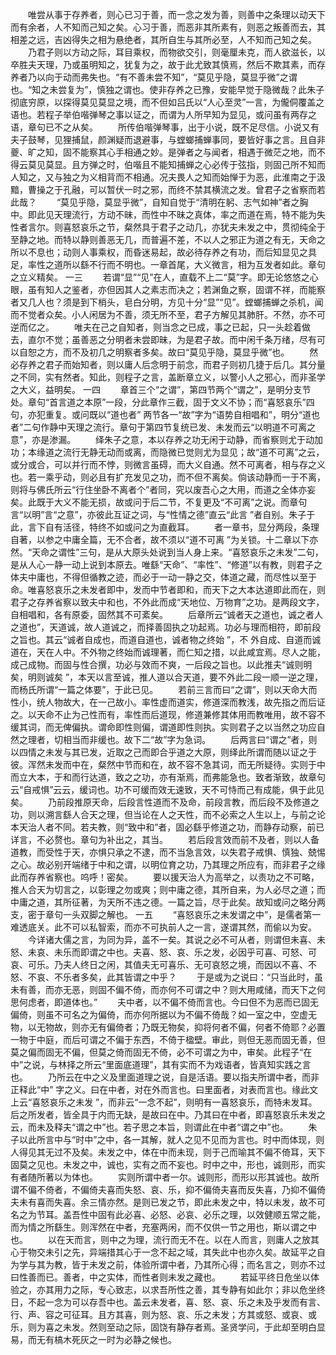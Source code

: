 <!-- { "loadSidebar": true } -->
　　唯尝从事于存养者，则心已习于善，而一念之发为善，则善中之条理以动天下而有余者，人不知而己知之矣。心习于善，而恶非其所素有，则恶之叛善而去，其相差之远，吉凶得失之相为悬绝者，其所自生与其所必至，人不知而己知之矣。 
　　乃君子则以方动之际，耳目乘权，而物欲交引，则毫厘未克，而人欲滋长，以卒胜夫天理，乃或虽明知之，犹复为之，故于此尤致其慎焉，然后不欺其素，而存养者乃以向于动而弗失也。“有不善未尝不知”，“莫见乎隐，莫显乎微”之谓也。“知之未尝复为”，慎独之谓也。使非存养之已豫，安能早觉于隐微哉？此朱子彻底穷原，以探得莫见莫显之境，而不但如吕氏以“人心至灵”一言，为儱侗覆盖之语也。若程子举伯喈弹琴之事以证之，而谓为人所早知为显见，或问虽有两存之语，章句已不之从矣。 
　　所传伯喈弹琴事，出于小说，既不足尽信。小说又有夫子鼓琴，见狸捕鼠，颜渊疑而退避事，与螳螂捕蝉事同，要皆好事之言。且自非夔、旷之知，固不能察其心手相通之妙。是弹者之与闻者，相遇于微茫之地，而不得云莫见莫显。且方弹之时，伯喈且不能知捕蝉之心必传于弦指，则固己所不知而人知之，又与独之为义相背而不相通。况夫畏人之知而始惮于为恶，此淮南之于汲黯，曹操之于孔融，可以暂伏一时之邪，而终不禁其横流之发。曾君子之省察而若此哉？ 
　　“莫见乎隐，莫显乎微”，自知自觉于“清明在躬、志气如神”者之胸中。即此见天理流行，方动不昧，而性中不昧之真体，率之而道在焉，特不能为失性者言尔。则喜怒哀乐之节，粲然具于君子之动几，亦犹夫未发之中，贯彻纯全于至静之地。而特以静则善恶无几，而普遍不差，不以人之邪正为道之有无，天命之所以不息也；动则人事乘权，而昏迷易起，故必待存养之有功，而后知显见之具足，率性之道所以繇不行而不明也。一章首尾，大义微言，相为互发者如此。章句之立义精矣。 
一三
　　若谓“显”“见”在人，直载不上二“莫”字。即无论悠悠之心眼，虽有知人之鉴者，亦但因其人之素志而决之；若渊鱼之察，固谓不祥，而能察者又几人也？须是到下梢头，皂白分明，方见十分“显”“见”。螳螂捕蝉之杀机，闻而不觉者众矣。小人闲居为不善，须无所不至，君子方解见其肺肝。不然，亦不可逆而亿之。 
　　唯夫在己之自知者，则当念之已成，事之已起，只一头趁着做去，直尔不觉；虽善恶之分明者未尝即昧，为是君子故。而中闲千条万绪，尽有可以自恕之方，而不及初几之明察者多矣。故曰“莫见乎隐，莫显乎微”也。 
　　然必存养之君子而始知者，则以庸人后念明于前念，而君子则初几捷于后几。其分量之不同，实有然者。知此，则程子之言，盖断章立义，以警小人之邪心，而非圣学之大义，益明矣。 
一四
　　章首三个“之谓”，第四节两个“谓之”，是明分支节处。章句“首言道之本原”一段，分此章作三截，固于文义不协；而“喜怒哀乐”四句，亦犯重复。或问既以“道也者” 两节各一“故”字为“语势自相唱和”，明分“道也者”二句作静中天理之流行。章句于第四节复统已发、未发而云“以明道不可离之意”，亦是渗漏。 
　　绎朱子之意，本以存养之功无闲于动静，而省察则尤于动加功；本缘道之流行无静无动而或离，而隐微已觉则尤为显见；故“道不可离”之云，或分或合，可以并行而不悖，则微言虽碍，而大义自通。然不可离者，相与存之义也。若一乘乎动，则必且有扩充发见之功，而不但不离矣。倘该动静而一于不离，则将与佛氏所云“行住坐卧不离者个”者同，究以废吾心之大用，而道之全体亦妄矣。此既于大义不能无损，故或问于后二节，不复更及“不可离”之说。而章句言“以明”言“之意”，亦彼此互证之词，与“性情之德”直云“此言 ”者自别。朱子于此，言下自有活径，特终不如或问之为直截耳。 
　　者一章书，显分两段，条理自著，以参之中庸全篇，无不合者，故不须以“道不可离 ”为关锁。十二章以下亦然。“天命之谓性”三句，是从大原头处说到当人身上来。“喜怒哀乐之未发”二句，是从人心一静一动上说到本原去。唯繇“天命”、“率性”、“修道”以有教，则君子之体夫中庸也，不得但循教之迹，而必于一动一静之交，体道之藏，而尽性以至于命。唯喜怒哀乐之未发者即中，发而中节者即和，而天下之大本达道即此而在，则君子之存养省察以致夫中和也，不外此而成“天地位、万物育”之功。是两段文字，自相唱和，各有原委，固然其不可紊矣。 
　　后章所云“诚者天之道也，诚之者人之道也”，天道诚，故人道诚之，而择善固执之功起焉。功必与理而相符，即前段之旨也。其云“诚者自成也，而道自道也，诚者物之终始 ”，不 
外自成、自道而诚道在，天在人中。不外物之终始而诚理著，而仁知之措，以此咸宜焉。尽人之能，成己成物。而固与性合撰，功必与效而不爽，一后段之旨也。以此推夫“诚则明矣，明则诚矣 ”，本天以言至诚，推人道以合天道，要不外此二段一顺一逆之理，而杨氏所谓“一篇之体要”，于此已见。 
　　若前三言而曰“之谓”，则以天命大而性小，统人物故大，在一己故小。率性虚而道实，修道深而教浅，故先指之而后证之。以天命不止为己性而有，率性而后道现，修道兼修其体用而教唯用，故不容不缓其词，而无俾偏执。谓命即性则偏，谓道即性则执。实则君子之以当然之功应自然之理者，切相当而非缓也。故下二“故”字为急词。 
　　后两言曰“谓之”者，则以四情之未发与其已发，近取之己而即合乎道之大原，则绎此所谓而随以证之于彼。浑然未发而中在，粲然中节而和在，故不容不急其词，而无所疑待。实则于中而立大本，于和而行达道，致之之功，亦有渐焉，而弗能急也。致者渐致，故章句云“自戒惧”云云，缓词也。功不可缓而效无速致，天不可恃而己有成能，俱于此见矣。 
　　乃前段推原天命，后段言性道而不及命，前段言教，而后段不及修道之功，则以溯言繇人合天之理，但当论在人之天性，而不必索之人生以上，与前之论本天治人者不同。若夫教，则“致中和”者，固必繇乎修道之功，而静存动察，前已详言，不必赘也。章句为补出之，其当。 
　　若后段言效而前不及者，则以人备道教，而受性于天，亦惧只承之不逮，而不当急言效，以失君子戒惧、慎独、兢惕之心。故必别开端绪于中和之谓，以明位育之功，乃其理之所应有，而非君子之缘此而存养省察也。呜呼！密矣。 
　　要以援天治人为高举之，以责功之不可略，推人合天为切言之，以彰理之勿或爽；则中庸之德，其所自来，为人必尽之道；而中庸之道，其所征著，为天所不违之德。一篇之旨，尽于此矣。故知或问之略分两支，密于章句一头双脚之解也。 
一五
　　“喜怒哀乐之未发谓之中”，是儒者第一难透底关。此不可以私智索，而亦不可执前人之一言，遂谓其然，而偷以为安。 
　　今详诸大儒之言，为同为异，盖不一矣。其说之必不可从者，则谓但未喜、未怒、未哀、未乐而即谓之中也。夫喜、怒、哀、乐之发，必因乎可喜、可怒、可哀、可乐。乃夫人终日之闲，其值夫无可喜乐、无可哀怒之境，而因以不喜、不怒、不哀、不乐者多矣，此其皆谓之中乎？ 
　　于是或为之说曰：“只当此时，虽未有善，而亦无恶，则固不偏不倚，而亦何不可谓之中？则大用咸储，而天下之何思何虑者，即道体也。” 
　　夫中者，以不偏不倚而言也。今曰但不为恶而已固无偏倚，则虽不可名之为偏倚，而亦何所据以为不偏不倚哉？如一室之中，空虚无物，以无物故，则亦无有偏倚者；乃既无物矣，抑将何者不偏，何者不倚耶？必置一物于中庭，而后可谓之不偏于东西，不倚于楹壁。审此，则但无恶而固无善，但莫之偏而固无不偏，但莫之倚而固无不倚，必不可谓之为中，审矣。此程子“在中”之说，与林择之所云“里面底道理”，其有实而不为戏语者，皆真知实践之言也。 
　　乃所云在中之义及里面道理之说，自是活语。要以指夫所谓中者，而非正释此“中” 字之义。曰在中者，对在外而言也。曰里面者，对表而言也。缘此文上云“喜怒哀乐之未发 ”，而非云“一念不起”，则明有一喜怒哀乐，而特未发耳。后之所发者，皆全具于内而无缺，是故曰在中。乃其曰在中者，即喜怒哀乐未发之云，而未及释夫“谓之中”也。若子思之本旨，则谓此在中者“谓之中”也。 
　　朱子以此所言中与“时中”之中，各一其解，就人之见不见而为言也。时中而体现，则人得见其无过不及矣。未发之中，体在中而未现，则于己而喻其不偏不倚耳，天下固莫之见也。未发之中，诚也，实有之而不妄也。时中之中，形也，诚则形，而实有者随所著以为体也。 
　　实则所谓中者一尔。诚则形，而形以形其诚也。故所谓不偏不倚者，不偏倚夫喜而失怒、哀、乐，抑不偏倚夫喜而反失喜，乃抑不偏倚夫未有喜而失喜。余三情亦然。是则已发之节，即此未发之中，特以未发，故不可名之为节耳。盖吾性中固有此必喜、必怒、必哀、必乐之理，以效健顺五常之能，而为情之所繇生。则浑然在中者，充塞两闲，而不仅供一节之用也，斯以谓之中也。 
　　以在天而言，则中之为理，流行而无不在。以在人而言，则庸人之放其心于物交未引之先，异端措其心于一念不起之域，其失此中也亦久矣。故延平之自为学与其为教，皆于未发之前，体验所谓中者，乃其所心得；而名言之，则亦不过曰性善而已。善者，中之实体，而性者则未发之藏也。 
　　若延平终日危坐以体验之，亦其用力之际，专心致志，以求吾所性之善，其专静有如此尔；非以危坐终日，不起一念为可以存吾中也。盖云未发者，喜、怒、哀、乐之未及乎发而有言、行、声、容之可征耳。且方其喜，则为怒、哀、乐之未发；方其或怒、或哀、或乐，则为喜之未发。然则至动之际，固饶有静存者焉。圣贤学问，于此却至明白显易，而无有槁木死灰之一时为必静之候也。 
